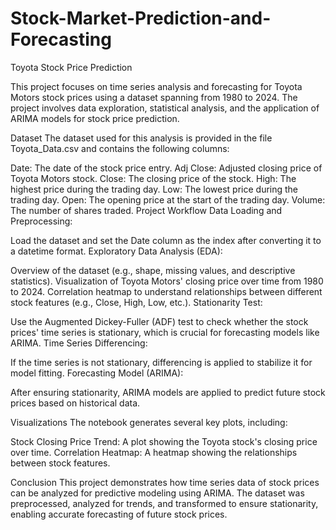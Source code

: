 # Stock-Market-Prediction-and-Forecasting

Toyota Stock Price Prediction

This project focuses on time series analysis and forecasting for Toyota Motors stock prices using a dataset spanning from 1980 to 2024. The project involves data exploration, statistical analysis, and the application of ARIMA models for stock price prediction.

Dataset
The dataset used for this analysis is provided in the file Toyota_Data.csv and contains the following columns:

Date: The date of the stock price entry.
Adj Close: Adjusted closing price of Toyota Motors stock.
Close: The closing price of the stock.
High: The highest price during the trading day.
Low: The lowest price during the trading day.
Open: The opening price at the start of the trading day.
Volume: The number of shares traded.
Project Workflow
Data Loading and Preprocessing:

Load the dataset and set the Date column as the index after converting it to a datetime format.
Exploratory Data Analysis (EDA):

Overview of the dataset (e.g., shape, missing values, and descriptive statistics).
Visualization of Toyota Motors' closing price over time from 1980 to 2024.
Correlation heatmap to understand relationships between different stock features (e.g., Close, High, Low, etc.).
Stationarity Test:

Use the Augmented Dickey-Fuller (ADF) test to check whether the stock prices' time series is stationary, which is crucial for forecasting models like ARIMA.
Time Series Differencing:

If the time series is not stationary, differencing is applied to stabilize it for model fitting.
Forecasting Model (ARIMA):

After ensuring stationarity, ARIMA models are applied to predict future stock prices based on historical data.

Visualizations
The notebook generates several key plots, including:

Stock Closing Price Trend: A plot showing the Toyota stock's closing price over time.
Correlation Heatmap: A heatmap showing the relationships between stock features.

Conclusion
This project demonstrates how time series data of stock prices can be analyzed for predictive modeling using ARIMA. The dataset was preprocessed, analyzed for trends, and transformed to ensure stationarity, enabling accurate forecasting of future stock prices.

